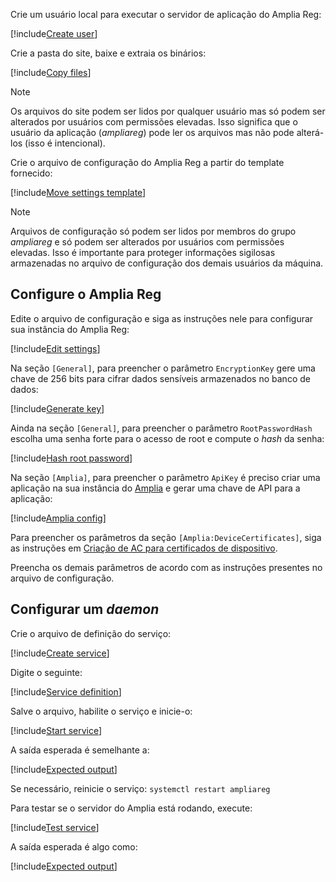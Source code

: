 ﻿Crie um usuário local para executar o servidor de aplicação do Amplia Reg:

[!include[Create user](../../../../../../includes/amplia-reg/linux/create-user.md)]

Crie a pasta do site, baixe e extraia os binários:

<!--
> [!NOTE]
> Para testar a [próxima versão](../../../changelog.md#vnext) do Amplia Reg, atualmente em estágio *Release Candidate*, substitua `ampliareg-x.y.z.tar.gz` nos comandos abaixo
> por `ampliareg-2.3.0-rc01.tar.gz`. **Cuidado**: versões *Release Candidate* não são adequadas para produção e, portanto, devem ser instaladas apenas em ambientes de
> homologação/testes!
-->

[!include[Copy files](../../../../../../includes/amplia-reg/linux/copy-files.md)]

> [!NOTE]
> Os arquivos do site podem ser lidos por qualquer usuário mas só podem ser alterados por usuários com permissões elevadas. Isso significa que o usuário da aplicação (*ampliareg*)
> pode ler os arquivos mas não pode alterá-los (isso é intencional).

Crie o arquivo de configuração do Amplia Reg a partir do template fornecido:

[!include[Move settings template](../../../../../../includes/amplia-reg/linux/move-settings-template.md)]

> [!NOTE]
> Arquivos de configuração só podem ser lidos por membros do grupo *ampliareg* e só podem ser alterados por usuários com permissões elevadas. Isso é importante para proteger informações
> sigilosas armazenadas no arquivo de configuração dos demais usuários da máquina.

## Configure o Amplia Reg

Edite o arquivo de configuração e siga as instruções nele para configurar sua instância do Amplia Reg:

[!include[Edit settings](../../../../../../includes/amplia-reg/linux/edit-settings.md)]

Na seção `[General]`, para preencher o parâmetro `EncryptionKey` gere uma chave de 256 bits para cifrar dados sensíveis armazenados no banco de dados:

[!include[Generate key](../../../../../../includes/linux/gen-key.md)]

Ainda na seção `[General]`, para preencher o parâmetro `RootPasswordHash` escolha uma senha forte para o acesso de root e compute o *hash* da senha:

[!include[Hash root password](../../../../../../includes/amplia-reg/linux/hash-root-pass.md)]

Na seção `[Amplia]`, para preencher o parâmetro `ApiKey` é preciso criar uma aplicação na sua instância do [Amplia](../../../../amplia/index.md)
e gerar uma chave de API para a aplicação:

[!include[Amplia config](../../includes/amplia-config.md)]

Para preencher os parâmetros da seção `[Amplia:DeviceCertificates]`, siga as instruções em [Criação de AC para certificados de dispositivo](../../../../amplia/operation/create-device-ca.md).

Preencha os demais parâmetros de acordo com as instruções presentes no arquivo de configuração.

## Configurar um *daemon*

Crie o arquivo de definição do serviço:

[!include[Create service](../../../../../../includes/amplia-reg/linux/create-service.md)]

Digite o seguinte:

[!include[Service definition](../../../../../../includes/amplia-reg/linux/service-definition.md)]

Salve o arquivo, habilite o serviço e inicie-o:

[!include[Start service](../../../../../../includes/amplia-reg/linux/start-service.md)]

A saída esperada é semelhante a:

[!include[Expected output](../../../../../../includes/amplia-reg/linux/start-service-output.md)]

Se necessário, reinicie o serviço: `systemctl restart ampliareg`

Para testar se o servidor do Amplia está rodando, execute:

[!include[Test service](../../../../../../includes/amplia-reg/linux/test-service.md)]

A saída esperada é algo como:

[!include[Expected output](../../../../../../includes/amplia-reg/linux/test-service-output.md)]
